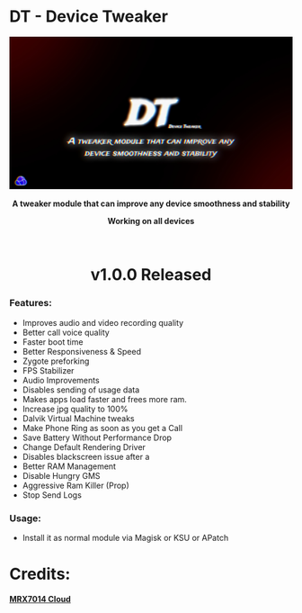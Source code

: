 # DT - Device Tweaker

<div align="center"><img src="DT-banner.jpg">
  
**A tweaker module that can improve any device smoothness and stability**

**Working on all devices**

<br />

# v1.0.0 Released

</div>

### Features:
- Improves audio and video recording quality
- Better call voice quality
- Faster boot time
- Better Responsiveness & Speed
- Zygote preforking
- FPS Stabilizer
- Audio Improvements
- Disables sending of usage data
- Makes apps load faster and frees more ram.
- Increase jpg quality to 100%
- Dalvik Virtual Machine tweaks
- Make Phone Ring as soon as you get a Call
- Save Battery Without Performance Drop
- Change Default Rendering Driver 
- Disables blackscreen issue after a 
- Better RAM Management
- Disable Hungry GMS
- Aggressive Ram Killer (Prop)
- Stop Send Logs

### Usage:
- Install it as normal module via Magisk or KSU or APatch

# Credits:
<a href="https://t.me/mrx7014cloud">**MRX7014 Cloud**</a>
